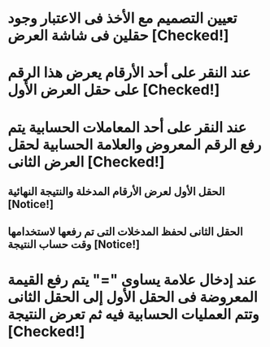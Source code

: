 # تعيين التصميم مع الأخذ فى الاعتبار وجود حقلين فى شاشة العرض [Checked!]

# عند النقر على أحد الأرقام يعرض هذا الرقم على حقل العرض الأول [Checked!]

# عند النقر على أحد المعاملات الحسابية يتم رفع الرقم المعروض والعلامة الحسابية لحقل العرض الثانى [Checked!]

## الحقل الأول لعرض الأرقام المدخلة والنتيجة النهائية [Notice!]

## الحقل الثانى لحفظ المدخلات التى تم رفعها لاستخدامها وقت حساب النتيجة [Notice!]

# عند إدخال علامة يساوى "=" يتم رفع القيمة المعروضة فى الحقل الأول إلى الحقل الثانى وتتم العمليات الحسابية فيه ثم تعرض النتيجة [Checked!]

